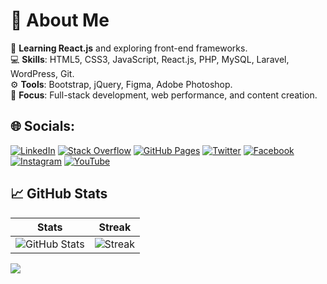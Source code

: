 # 🚀 About Me  
🌱 **Learning React.js** and exploring front-end frameworks.  
💻 **Skills**: HTML5, CSS3, JavaScript, React.js, PHP, MySQL, Laravel, WordPress, Git.  
⚙️ **Tools**: Bootstrap, jQuery, Figma, Adobe Photoshop.  
🚀 **Focus**: Full-stack development, web performance, and content creation.

## 🌐 Socials:
[![LinkedIn](https://img.shields.io/badge/LinkedIn-%230077B5.svg?logo=linkedin&logoColor=white)](https://linkedin.com/in/kyiphyu-khant) [![Stack Overflow](https://img.shields.io/badge/-Stackoverflow-FE7A16?logo=stack-overflow&logoColor=white)](https://stackoverflow.com/users/9482702) [![GitHub Pages](https://img.shields.io/badge/GitHub%20Pages-100000?logo=github&logoColor=white)](https://kyiphyukhant.github.io/) [![Twitter](https://img.shields.io/badge/Twitter-%231DA1F2.svg?logo=twitter&logoColor=white)](https://x.com/kyiphyukhant) [![Facebook](https://img.shields.io/badge/Facebook-%231877F2.svg?logo=facebook&logoColor=white)](https://www.facebook.com/JeVeuxJusteEtreLibre) [![Instagram](https://img.shields.io/badge/Instagram-%23E4405F.svg?logo=instagram&logoColor=white)](https://www.instagram.com/kyi_phyu_khant/) [![YouTube](https://img.shields.io/badge/YouTube-%23FF0000.svg?logo=youtube&logoColor=white)](https://www.youtube.com/@julykhant/)


## 📈 GitHub Stats  
| Stats | Streak |  
|-------|--------|  
| ![GitHub Stats](https://github-readme-stats.vercel.app/api?username=KyiPhyuKhant&show_icons=true&theme=radical) | ![Streak](https://github-readme-streak-stats.herokuapp.com/?user=KyiPhyuKhant&theme=radical) |

[![](https://visitcount.itsvg.in/api?id=KyiPhyuKhant&label=Profile%20Views&color=12&icon=2&pretty=true)](https://visitcount.itsvg.in)  
